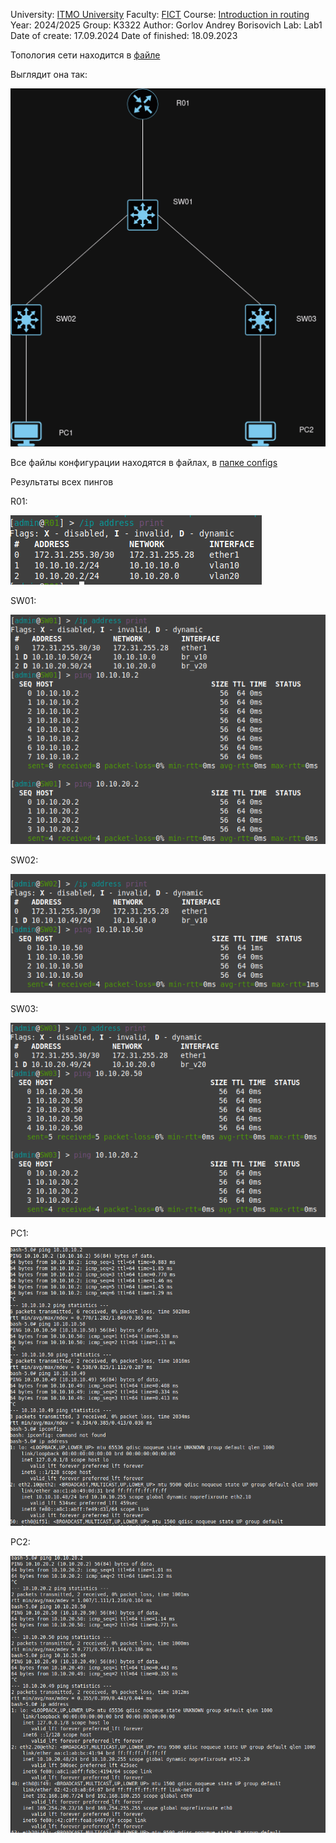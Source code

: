 University: [ITMO University](https://itmo.ru/ru/)
Faculty: [FICT](https://fict.itmo.ru)
Course: [Introduction in routing](https://github.com/itmo-ict-faculty/introduction-in-routing)
Year: 2024/2025
Group: K3322
Author: Gorlov Andrey Borisovich
Lab: Lab1
Date of create: 17.09.2024
Date of finished: 18.09.2023


Топология сети находится в [файле](lab1.clab.yml)

Выглядит она так:


![топология](images/Graph.drawio.png)

Все файлы конфигурации находятся в файлах, в [папке configs](configs/)
 
Результаты всех пингов


R01:


![R01](images/R01_ip.png)


SW01:


![SW01](images/SW01.png)



SW02:


![SW02](images/SW02.png)


SW03:


![SW03](images/SW03.png)


PC1:


![PC1](images/PC1.png)


PC2:


![PC2](images/PC2.png)




